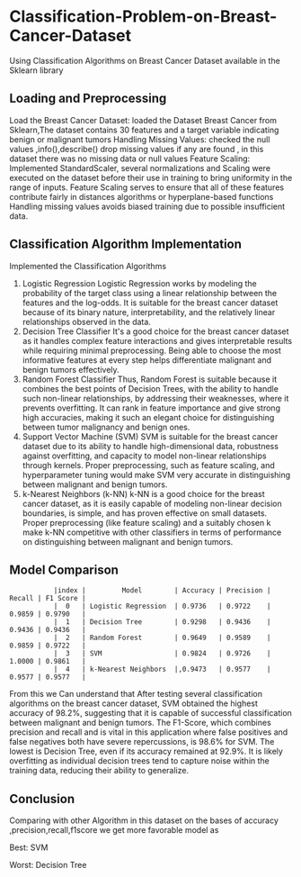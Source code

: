 # Classification-Problem-on-Breast-Cancer-Dataset
Using Classification Algorithms on Breast Cancer Dataset available in the Sklearn library
## Loading and Preprocessing
Load the Breast Cancer Dataset:
loaded the Dataset Breast Cancer from Sklearn,The dataset contains 30 features and a target variable indicating benign or malignant tumors
Handling Missing Values:
checked the null values ,info(),describe()
drop missing values if any are found , in this dataset there was no missing data or null values
Feature Scaling:
Implemented StandardScaler, several normalizations and Scaling were executed on the dataset before their use in training to bring uniformity in the range of inputs.
Feature Scaling serves to ensure that all of these features contribute fairly in distances algorithms or hyperplane-based functions
Handling missing values avoids biased training due to possible insufficient data.
## Classification Algorithm Implementation
Implemented the Classification Algorithms
1. Logistic Regression
   Logistic Regression works by modeling the probability of the target class using a linear relationship between the features and the log-odds. It is suitable for the breast cancer dataset because of its binary       nature, interpretability, and the relatively linear relationships observed in the data.
2. Decision Tree Classifier
   It's a good choice for the breast cancer dataset as it handles complex feature interactions and gives interpretable results while requiring minimal preprocessing. Being able to choose the most informative          features at every step helps differentiate malignant and benign tumors effectively.
3. Random Forest Classifier
   Thus, Random Forest is suitable because it combines the best points of Decision Trees, with the ability to handle such non-linear relationships, by addressing their weaknesses, where it prevents overfitting. It    can rank in feature importance and give strong high accuracies, making it such an elegant choice for distinguishing between tumor malignancy and benign ones.
4. Support Vector Machine (SVM)
   SVM is suitable for the breast cancer dataset due to its ability to handle high-dimensional data, robustness against overfitting, and capacity to model non-linear relationships through kernels. Proper            preprocessing, such as feature scaling, and hyperparameter tuning would make SVM very accurate in distinguishing between malignant and benign tumors.
5. k-Nearest Neighbors (k-NN)
   k-NN is a good choice for the breast cancer dataset, as it is easily capable of modeling non-linear decision boundaries, is simple, and has proven effective on small datasets. Proper preprocessing (like          feature scaling) and a suitably chosen k make k-NN competitive with other classifiers in terms of performance on distinguishing between malignant and benign tumors.
## Model Comparison
               |index |         Model        | Accuracy | Precision | Recall | F1 Score |
               |  0   | Logistic Regression  | 0.9736   | 0.9722    | 0.9859 | 0.9790   |
               |  1   | Decision Tree        | 0.9298   | 0.9436    | 0.9436 | 0.9436   |
               |  2   | Random Forest        | 0.9649   | 0.9589    | 0.9859 | 0.9722   |
               |  3   | SVM                  | 0.9824   | 0.9726    | 1.0000 | 0.9861   |
               |  4   | k-Nearest Neighbors  |,0.9473   | 0.9577    | 0.9577 | 0.9577   |

From this we Can understand that
After testing several classification algorithms on the breast cancer dataset, SVM obtained the highest accuracy of 98.2%, suggesting that it is capable of successful classification between malignant and benign tumors. The F1-Score, which combines precision and recall and is vital in this application where false positives and false negatives both have severe repercussions, is 98.6% for SVM.
The lowest is Decision Tree, even if its accuracy remained at 92.9%. It is likely overfitting as individual decision trees tend to capture noise within the training data, reducing their ability to generalize.
## Conclusion
Comparing with other Algorithm in this dataset on the bases of accuracy ,precision,recall,f1score we get more favorable model as

Best: SVM 

Worst: Decision Tree

